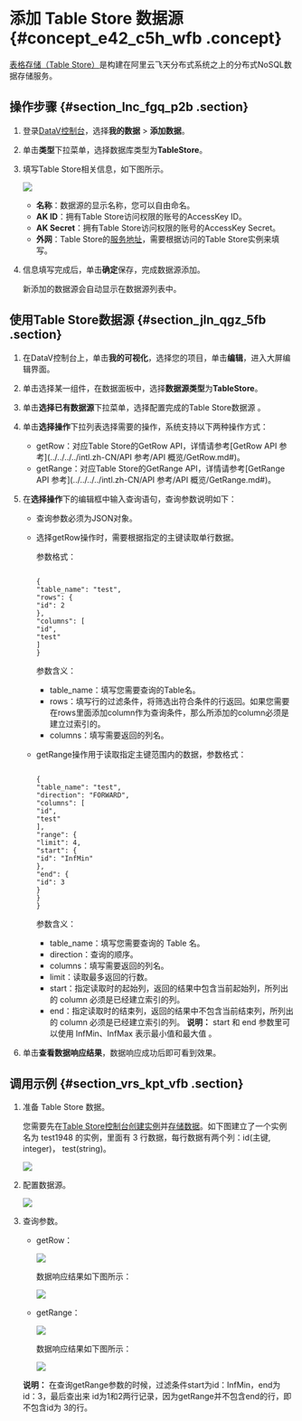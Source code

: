 # 添加 Table Store 数据源 {#concept_e42_c5h_wfb .concept}

[表格存储（Table Store）](../../../../intl.zh-CN/产品简介/什么是表格存储.md#)是构建在阿里云飞天分布式系统之上的分布式NoSQL数据存储服务。

## 操作步骤 {#section_lnc_fgq_p2b .section}

1.  登录[DataV控制台](http://datav.alibabacloud.com/)，选择**我的数据** \> **添加数据**。
2.  单击**类型**下拉菜单，选择数据库类型为**TableStore**。
3.  填写Table Store相关信息，如下图所示。

    ![](http://static-aliyun-doc.oss-cn-hangzhou.aliyuncs.com/assets/img/64591/155901483632624_zh-CN.png)

    -   **名称**：数据源的显示名称，您可以自由命名。
    -   **AK ID**：拥有Table Store访问权限的账号的AccessKey ID。
    -   **AK Secret**：拥有Table Store访问权限的账号的AccessKey Secret。
    -   **外网**：Table Store的[服务地址](../../../../intl.zh-CN/产品简介/名词解释/服务地址.md#)，需要根据访问的Table Store实例来填写。
4.  信息填写完成后，单击**确定**保存，完成数据源添加。

    新添加的数据源会自动显示在数据源列表中。


## 使用Table Store数据源 {#section_jln_qgz_5fb .section}

1.  在DataV控制台上，单击**我的可视化**，选择您的项目，单击**编辑**，进入大屏编辑界面。
2.  单击选择某一组件，在数据面板中，选择**数据源类型**为**TableStore**。
3.  单击**选择已有数据源**下拉菜单，选择配置完成的Table Store数据源 。
4.  单击**选择操作**下拉列表选择需要的操作，系统支持以下两种操作方式：
    -   getRow：对应Table Store的GetRow API，详情请参考[GetRow API 参考](../../../../intl.zh-CN/API 参考/API 概览/GetRow.md#)。
    -   getRange：对应Table Store的GetRange API，详情请参考[GetRange API 参考](../../../../intl.zh-CN/API 参考/API 概览/GetRange.md#)。
5.  在**选择操作**下的编辑框中输入查询语句，查询参数说明如下：
    -   查询参数必须为JSON对象。
    -   选择getRow操作时，需要根据指定的主键读取单行数据。

        参数格式：

        ```
        
        {
        "table_name": "test",
        "rows": {
        "id": 2
        },
        "columns": [
        "id",
        "test"
        ]
        }
        ```

        参数含义：

        -   table\_name：填写您需要查询的Table名。
        -   rows：填写行的过滤条件，将筛选出符合条件的行返回。如果您需要在rows里面添加column作为查询条件，那么所添加的column必须是建立过索引的。
        -   columns：填写需要返回的列名。
    -   getRange操作用于读取指定主键范围内的数据，参数格式：

        ```
        
        {
        "table_name": "test",
        "direction": "FORWARD",
        "columns": [
        "id",
        "test"
        ],
        "range": {
        "limit": 4,
        "start": {
        "id": "InfMin"
        },
        "end": {
        "id": 3
        }
        }
        }
        ```

        参数含义：

        -   table\_name：填写您需要查询的 Table 名。
        -   direction：查询的顺序。
        -   columns：填写需要返回的列名。
        -   limit：读取最多返回的行数。
        -   start：指定读取时的起始列，返回的结果中包含当前起始列，所列出的 column 必须是已经建立索引的列。
        -   end：指定读取时的结束列，返回的结果中不包含当前结束列，所列出的 column 必须是已经建立索引的列。
        **说明：** start 和 end 参数里可以使用 InfMin、InfMax 表示最小值和最大值 。

6.  单击**查看数据响应结果**，数据响应成功后即可看到效果。

## 调用示例 {#section_vrs_kpt_vfb .section}

1.  准备 Table Store 数据。

    您需要先在[Table Store控制台](https://ots.console.aliyun.com/)[创建实例](../../../../intl.zh-CN/快速入门/创建实例.md#)并[存储数据](../../../../intl.zh-CN/快速入门/读写数据.md#)。如下图建立了一个实例名为 test1948 的实例，里面有 3 行数据，每行数据有两个列：id\(主键, integer\)， test\(string\)。

    ![](http://static-aliyun-doc.oss-cn-hangzhou.aliyuncs.com/assets/img/64591/155901483632810_zh-CN.png)

2.  配置数据源。

    ![](http://static-aliyun-doc.oss-cn-hangzhou.aliyuncs.com/assets/img/64591/155901483632811_zh-CN.png)

3.  查询参数。

    -   getRow：

        ![](http://static-aliyun-doc.oss-cn-hangzhou.aliyuncs.com/assets/img/64591/155901483632812_zh-CN.png)

        数据响应结果如下图所示：

        ![](http://static-aliyun-doc.oss-cn-hangzhou.aliyuncs.com/assets/img/64591/155901483632813_zh-CN.png)

    -   getRange：

        ![](http://static-aliyun-doc.oss-cn-hangzhou.aliyuncs.com/assets/img/64591/155901483732814_zh-CN.png)

        数据响应结果如下图所示：

        ![](http://static-aliyun-doc.oss-cn-hangzhou.aliyuncs.com/assets/img/64591/155901483732815_zh-CN.png)

    **说明：** 在查询getRange参数的时候，过滤条件start为id：InfMin，end为id：3，最后查出来 id为1和2两行记录，因为getRange并不包含end的行，即不包含id为 3的行。


